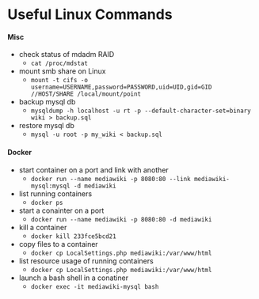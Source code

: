 # Useful Linux Commands

#### Misc

* check status of mdadm RAID
  * `cat /proc/mdstat`
* mount smb share on Linux
  * `mount -t cifs -o username=USERNAME,password=PASSWORD,uid=UID,gid=GID //HOST/SHARE /local/mount/point`
* backup mysql db
  * `mysqldump -h localhost -u rt -p --default-character-set=binary wiki > backup.sql`
* restore mysql db
  * `mysql -u root -p my_wiki < backup.sql`

#### Docker

* start container on a port and link with another
  * `docker run --name mediawiki -p 8080:80 --link mediawiki-mysql:mysql -d mediawiki`
* list running containers
  * `docker ps`
* start a conainter on a port
  * `docker run --name mediawiki -p 8080:80 -d mediawiki`
* kill a container
  * `docker kill 233fce5bcd21`
* copy files to a container
  * `docker cp LocalSettings.php mediawiki:/var/www/html`
* list resource usage of running containers
  * `docker cp LocalSettings.php mediawiki:/var/www/html`
* launch a bash shell in a conatiner
  * `docker exec -it mediawiki-mysql bash`


